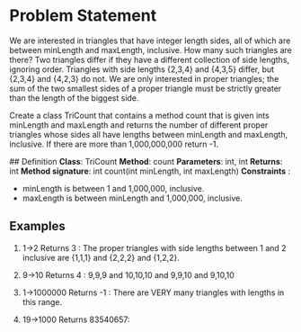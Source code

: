 # Problem Statement

We are interested in triangles that have integer length sides, all of which are between
minLength and maxLength, inclusive. How many such triangles are there? Two triangles
differ if they have a different collection of side lengths, ignoring order. Triangles with
side lengths {2,3,4} and {4,3,5} differ, but {2,3,4} and {4,2,3} do not. We are only
interested in proper triangles; the sum of the two smallest sides of a proper triangle must
be strictly greater than the length of the biggest side.

Create a class TriCount that contains a method count that is given ints minLength and maxLength 
and returns the number of different proper triangles whose sides all have lengths between minLength 
and maxLength, inclusive. If there are more than 1,000,000,000 return -1.

## Definition
**Class**: TriCount
**Method**: count
**Parameters**: int, int
**Returns**: int
**Method signature**: int count(int minLength, int maxLength)
**Constraints** :
- minLength is between 1 and 1,000,000, inclusive. 
- maxLength is between minLength and 1,000,000, inclusive.

## Examples

1) 1->2 Returns 3 :
The proper triangles with side lengths between 1 and 2 inclusive are {1,1,1} and {2,2,2} and {1,2,2}.

2) 9->10 Returns 4 :
9,9,9 and 10,10,10 and 9,9,10 and 9,10,10

3) 1->1000000 Returns -1 :
There are VERY many triangles with lengths in this range.

4) 19->1000 Returns 83540657:
